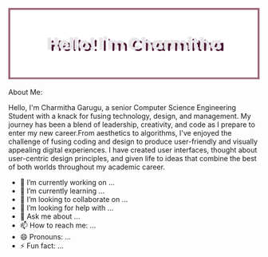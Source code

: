 

![Header](./github.gif)

About Me: 

Hello, I'm Charmitha Garugu, a senior Computer Science Engineering Student with a knack for fusing technology, design, and management. My journey has been a blend of leadership, creativity, and code as I prepare to enter my new career.From aesthetics to algorithms, I've enjoyed the challenge of fusing coding and design to produce user-friendly and visually appealing digital experiences. I have created user interfaces, thought about user-centric design principles, and given life to ideas that combine the best of both worlds throughout my academic career.

- 🔭 I’m currently working on ...
- 🌱 I’m currently learning ...
- 👯 I’m looking to collaborate on ...
- 🤔 I’m looking for help with ...
- 💬 Ask me about ...
- 📫 How to reach me: ...
- 😄 Pronouns: ...
- ⚡ Fun fact: ...

